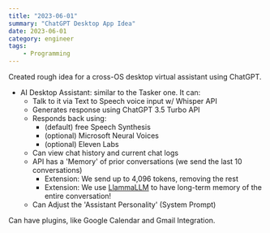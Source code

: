 ```yaml
---
title: "2023-06-01"
summary: "ChatGPT Desktop App Idea"
date: 2023-06-01
category: engineer
tags:
    - Programming
---
```


Created rough idea for a cross-OS desktop virtual assistant using ChatGPT.

- AI Desktop Assistant: similar to the Tasker one. It can:
	- Talk to it via Text to Speech voice input w/ Whisper API
	- Generates response using ChatGPT 3.5 Turbo API
	- Responds back using:
		- (default) free Speech Synthesis
		- (optional) Microsoft Neural Voices
		- (optional) Eleven Labs
	- Can view chat history and current chat logs
	- API has a 'Memory' of prior conversations (we send the last 10 conversations)
		- Extension: We send up to 4,096 tokens, removing the rest
		- Extension: We use [LlammaLLM](https://pythonwarriors.com/how-to-build-your-chatbot-using-custom-knowledge-base-with-llamaindex-openai-and-streamlit/) to have long-term memory of the entire conversation!
	- Can Adjust the 'Assistant Personality' (System Prompt)

Can have plugins, like Google Calendar and Gmail Integration.
